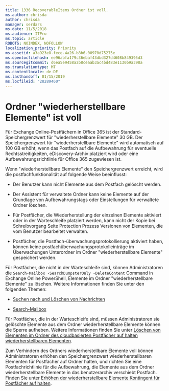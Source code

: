 ```yaml
---
title: 1336 RecoverableItems Ordner ist voll.
ms.author: chrisda
author: chrisda
manager: serdars
ms.date: 11/5/2018
ms.audience: ITPro
ms.topic: article
ROBOTS: NOINDEX, NOFOLLOW
localization_priority: Priority
ms.assetid: a3a923e8-fece-4a26-b8b6-00970d75275e
ms.openlocfilehash: ee96abfa179c36ebaf43dbd327d4608b849395d3
ms.sourcegitcommit: d6ea5e9458a2b8ceaab3ac4bd483e1130b9a398a
ms.translationtype: MT
ms.contentlocale: de-DE
ms.lasthandoff: 01/15/2019
ms.locfileid: "28289460"
---
```

# <a name="the-recoverable-items-folder-is-full"></a>Ordner "wiederherstellbare Elemente" ist voll

Für Exchange Online-Postfächern in Office 365 ist der Standard-Speichergrenzwert für "wiederherstellbare Elemente" 30 GB. Der Speichergrenzwert für "wiederherstellbare Elemente" wird automatisch auf 100 GB erhöht, wenn das Postfach auf die Aufbewahrung für eventuelle Rechtsstreitigkeiten, eDiscovery-Archiv platziert wird oder eine Aufbewahrungsrichtlinie für Office 365 zugewiesen ist.
  
Wenn "wiederherstellbare Elemente" den Speichergrenzwert erreicht, wird die postfachfunktionalität auf folgende Weise beeinflusst:
  
- Der Benutzer kann nicht Elemente aus dem Postfach gelöscht werden.
    
- Der Assistent für verwaltete Ordner kann keine Elemente auf der Grundlage von Aufbewahrungstags oder Einstellungen für verwaltete Ordner löschen.
    
- Für Postfächer, die Wiederherstellung der einzelnen Elemente aktiviert oder in der Warteschleife platziert werden, kann nicht der Kopie bei Schreibvorgang Seite Protection Prozess Versionen von Elementen, die vom Benutzer bearbeitet verwalten.
    
- Postfächer, die Postfach-überwachungsprotokollierung aktiviert haben, können keine postfachüberwachungsprotokolleinträge im Überwachungen Unterordner im Ordner "wiederherstellbare Elemente" gespeichert werden.
    
Für Postfächer, die nicht in der Warteschleife sind, können Administratoren die `Search-Mailbox -SearchDumpsterOnly -DeleteContent` Command in Exchange Online PowerShell, Elemente im Ordner "wiederherstellbare Elemente" zu löschen. Weitere Informationen finden Sie unter den folgenden Themen: 
  
- [Suchen nach und Löschen von Nachrichten](https://docs.microsoft.com/office365/securitycompliance/search-for-and-delete-messagesadmin-help)
    
- [Search-Mailbox](https://docs.microsoft.com/powershell/module/exchange/mailboxes/Search-Mailbox)
    
Für Postfächer, die in der Warteschleife sind, müssen Administratoren sie gelöschte Elemente aus dem Ordner wiederherstellbare Elemente können die Sperre aufheben. Weitere Informationen finden Sie unter [Löschen von Elementen im Ordner des cloudbasierten Postfächer auf halten wiederherstellbaren Elementen](https://docs.microsoft.com/en-us/office365/securitycompliance/delete-items-in-the-recoverable-items-folder-of-mailboxes-on-hold).
  
Zum Verhindern des Ordners wiederherstellbare Elemente voll können Administratoren erhöhen den Speichergrenzwert wiederherstellbaren Elementen für Postfächer auf Ordner halten, und richten Sie eine Postfachrichtlinie für die Aufbewahrung, die Elemente aus dem Ordner wiederherstellbare Elemente in das benutzerarchiv verschiebt Postfach. Finden Sie unter [Erhöhen der wiederherstellbare Elemente Kontingent für Postfächer auf halten](https://docs.microsoft.com/office365/securitycompliance/increase-the-recoverable-quota-for-mailboxes-on-hold).
  


